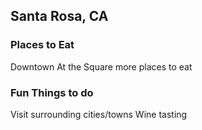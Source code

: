 ## Santa Rosa, CA

### Places to Eat
Downtown
At the Square
more places to eat

### Fun Things to do
Visit surrounding cities/towns
Wine tasting
